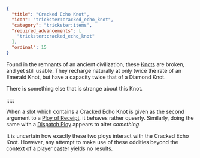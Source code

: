 ```json
{
  "title": "Cracked Echo Knot",
  "icon": "trickster:cracked_echo_knot",
  "category": "trickster:items",
  "required_advancements": [
    "trickster:cracked_echo_knot"
  ],
  "ordinal": 15
}
```

Found in the remnants of an ancient civilization, these [Knots](^trickster:items/knots) are broken, and yet still usable. 
They recharge naturally at only twice the rate of an Emerald Knot, but have a capacity twice that of a Diamond Knot.


There is something else that is strange about this Knot.

;;;;;

When a slot which contains a Cracked Echo Knot is given as the second argument to a [Ploy of Receipt](^trickster:ploys/message#3), 
it behaves rather queerly. Similarly, doing the same with a [Dispatch Ploy](^trickster:ploys/message#2) appears to alter *something*.


It is uncertain how exactly these two ploys interact with the Cracked Echo Knot. 
However, any attempt to make use of these oddities beyond the context of a player caster yields no results.
